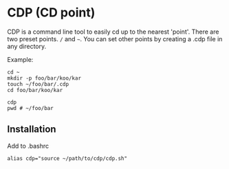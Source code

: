 # CDP (CD point)

CDP is a command line tool to easily cd up to the nearest 'point'. 
There are two preset points. `/` and `~`. You can set other points
by creating a .cdp file in any directory. 

Example: 

```
cd ~
mkdir -p foo/bar/koo/kar
touch ~/foo/bar/.cdp
cd foo/bar/koo/kar

cdp 
pwd # ~/foo/bar
```

## Installation 
Add to .bashrc
```
alias cdp="source ~/path/to/cdp/cdp.sh"
```
